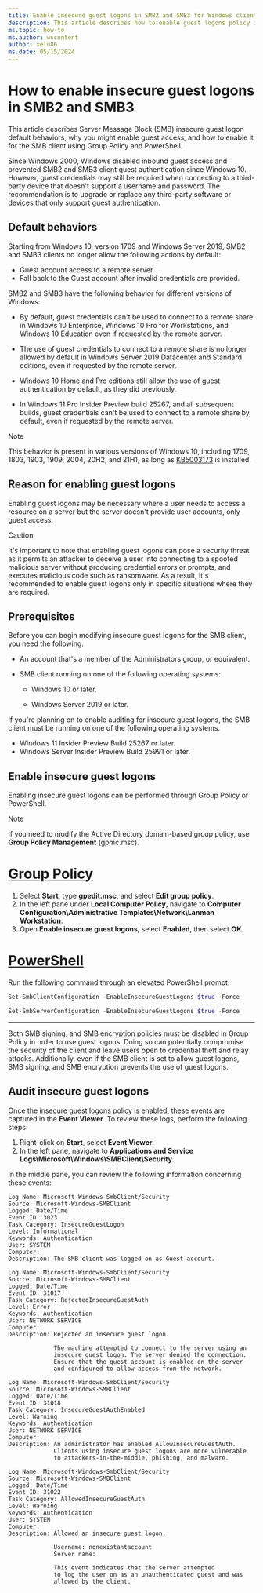 ```yaml
---
title: Enable insecure guest logons in SMB2 and SMB3 for Windows client and Windows Server
description: This article describes how to enable guest logons policy in SMB2 and SMB3 for Windows client and Windows Server devices using Group Policy and PowerShell.
ms.topic: how-to
ms.author: wscontent
author: xelu86
ms.date: 05/15/2024
---
```


# How to enable insecure guest logons in SMB2 and SMB3

This article describes Server Message Block (SMB) insecure guest logon default behaviors, why you might enable guest access, and how to enable it for the SMB client using Group Policy and PowerShell.

Since Windows 2000, Windows disabled inbound guest access and prevented SMB2 and SMB3 client guest authentication since Windows 10. However, guest credentials may still be required when connecting to a third-party device that doesn't support a username and password. The recommendation is to upgrade or replace any third-party software or devices that only support guest authentication.

## Default behaviors

Starting from Windows 10, version 1709 and Windows Server 2019, SMB2 and SMB3 clients no longer allow the following actions by default:

- Guest account access to a remote server.
- Fall back to the Guest account after invalid credentials are provided.

SMB2 and SMB3 have the following behavior for different versions of Windows:

- By default, guest credentials can't be used to connect to a remote share in Windows 10 Enterprise, Windows 10 Pro for Workstations, and Windows 10 Education even if requested by the remote server.

- The use of guest credentials to connect to a remote share is no longer allowed by default in Windows Server 2019 Datacenter and Standard editions, even if requested by the remote server.

- Windows 10 Home and Pro editions still allow the use of guest authentication by default, as they did previously.

- In Windows 11 Pro Insider Preview build 25267, and all subsequent builds, guest credentials can't be used to connect to a remote share by default, even if requested by the remote server.

> [!NOTE]
> This behavior is present in various versions of Windows 10, including 1709, 1803, 1903, 1909, 2004, 20H2, and 21H1, as long as [KB5003173](https://support.microsoft.com/topic/may-11-2021-kb5003173-os-builds-19041-985-19042-985-and-19043-985-2824ace2-eabe-4c3c-8a49-06e249f52527) is installed.

## Reason for enabling guest logons

Enabling guest logons may be necessary where a user needs to access a resource on a server but the server doesn't provide user accounts, only guest access.

> [!CAUTION]
> It's important to note that enabling guest logons can pose a security threat as it permits an attacker to deceive a user into connecting to a spoofed malicious server without producing credential errors or prompts, and executes malicious code such as ransomware. As a result, it's recommended to enable guest logons only in specific situations where they are required.

## Prerequisites

Before you can begin modifying insecure guest logons for the SMB client, you need the following.

- An account that's a member of the Administrators group, or equivalent.
- SMB client running on one of the following operating systems:

  - Windows 10 or later.
  
  - Windows Server 2019 or later.

If you're planning on to enable auditing for insecure guest logons, the SMB client must be running on one of the following operating systems.

- Windows 11 Insider Preview Build 25267 or later.
- Windows Server Insider Preview Build 25991 or later.

## Enable insecure guest logons

Enabling insecure guest logons can be performed through Group Policy or PowerShell.

> [!NOTE]
> If you need to modify the Active Directory domain-based group policy, use **Group Policy Management** (gpmc.msc).

# [Group Policy](#tab/group-policy)

1. Select **Start**, type **gpedit.msc**, and select **Edit group policy**.
1. In the left pane under **Local Computer Policy**, navigate to **Computer Configuration\Administrative Templates\Network\Lanman Workstation**.
1. Open **Enable insecure guest logons**, select **Enabled**, then select **OK**.

# [PowerShell](#tab/powershell)

Run the following command through an elevated PowerShell prompt:

```powershell
Set-SmbClientConfiguration -EnableInsecureGuestLogons $true -Force
```

```powershell
Set-SmbServerConfiguration -EnableInsecureGuestLogons $true -Force
```

---

Both SMB signing, and SMB encryption policies must be disabled in Group Policy in order to use guest logons. Doing so can potentially compromise the security of the client and leave users open to credential theft and relay attacks. Additionally, even if the SMB client is set to allow guest logons, SMB signing, and SMB encryption prevents the use of guest logons.

## Audit insecure guest logons

Once the insecure guest logons policy is enabled, these events are captured in the **Event Viewer**. To review these logs, perform the following steps:

1. Right-click on **Start**, select **Event Viewer**.
1. In the left pane, navigate to **Applications and Service Logs\Microsoft\Windows\SMBClient\Security**.

In the middle pane, you can review the following information concerning these events:

```output
Log Name: Microsoft-Windows-SmbClient/Security
Source: Microsoft-Windows-SMBClient
Logged: Date/Time
Event ID: 3023
Task Category: InsecureGuestLogon
Level: Informational
Keywords: Authentication
User: SYSTEM
Computer:
Description: The SMB client was logged on as Guest account.
```

```output
Log Name: Microsoft-Windows-SmbClient/Security
Source: Microsoft-Windows-SMBClient
Logged: Date/Time
Event ID: 31017
Task Category: RejectedInsecureGuestAuth
Level: Error
Keywords: Authentication
User: NETWORK SERVICE
Computer:
Description: Rejected an insecure guest logon.

             The machine attempted to connect to the server using an
             insecure guest logon. The server denied the connection.
             Ensure that the guest account is enabled on the server
             and configured to allow access from the network.
```

```output
Log Name: Microsoft-Windows-SmbClient/Security
Source: Microsoft-Windows-SMBClient
Logged: Date/Time
Event ID: 31018
Task Category: InsecureGuestAuthEnabled
Level: Warning
Keywords: Authentication
User: NETWORK SERVICE
Computer:
Description: An administrator has enabled AllowInsecureGuestAuth.
             Clients using insecure guest logons are more vulnerable
             to attackers-in-the-middle, phishing, and malware.
```

```output
Log Name: Microsoft-Windows-SmbClient/Security
Source: Microsoft-Windows-SMBClient
Logged: Date/Time
Event ID: 31022
Task Category: AllowedInsecureGuestAuth
Level: Warning
Keywords: Authentication
User: SYSTEM
Computer:
Description: Allowed an insecure guest logon.

             Username: nonexistantaccount
             Server name: 
     
             This event indicates that the server attempted
             to log the user on as an unauthenticated guest and was
             allowed by the client.
```
